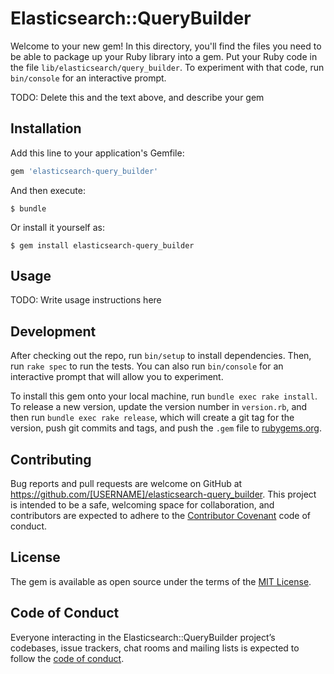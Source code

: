 # Elasticsearch::QueryBuilder

Welcome to your new gem! In this directory, you'll find the files you need to be able to package up your Ruby library into a gem. Put your Ruby code in the file `lib/elasticsearch/query_builder`. To experiment with that code, run `bin/console` for an interactive prompt.

TODO: Delete this and the text above, and describe your gem

## Installation

Add this line to your application's Gemfile:

```ruby
gem 'elasticsearch-query_builder'
```

And then execute:

    $ bundle

Or install it yourself as:

    $ gem install elasticsearch-query_builder

## Usage

TODO: Write usage instructions here

## Development

After checking out the repo, run `bin/setup` to install dependencies. Then, run `rake spec` to run the tests. You can also run `bin/console` for an interactive prompt that will allow you to experiment.

To install this gem onto your local machine, run `bundle exec rake install`. To release a new version, update the version number in `version.rb`, and then run `bundle exec rake release`, which will create a git tag for the version, push git commits and tags, and push the `.gem` file to [rubygems.org](https://rubygems.org).

## Contributing

Bug reports and pull requests are welcome on GitHub at https://github.com/[USERNAME]/elasticsearch-query_builder. This project is intended to be a safe, welcoming space for collaboration, and contributors are expected to adhere to the [Contributor Covenant](http://contributor-covenant.org) code of conduct.

## License

The gem is available as open source under the terms of the [MIT License](https://opensource.org/licenses/MIT).

## Code of Conduct

Everyone interacting in the Elasticsearch::QueryBuilder project’s codebases, issue trackers, chat rooms and mailing lists is expected to follow the [code of conduct](https://github.com/[USERNAME]/elasticsearch-query_builder/blob/master/CODE_OF_CONDUCT.md).
